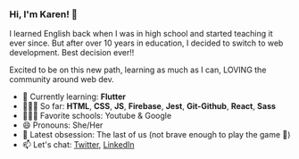 ### Hi, I'm Karen! 👋

I learned English back when I was in high school and started teaching it ever since. But after over 10 years in education, I decided to switch to web development. Best decision ever!! 

Excited to be on this new path, learning as much as I can, LOVING the community around web dev.  


- 🧠 Currently learning: **Flutter**
- 👩🏻‍💻 So far: **HTML**, **CSS**, **JS**, **Firebase**, **Jest**, **Git-Github**, **React**, **Sass** 
- 👩🏻‍🎓 Favorite schools: Youtube & Google 
- 😄 Pronouns: She/Her
- 💙 Latest obsession: The last of us (not brave enough to play the game 🤭) 
- 📫 Let's chat: [Twitter](https://twitter.com/karenpoveda29), [LinkedIn](https://www.linkedin.com/in/karenpoveda29/)



<!--- 
- 🤔 I’m looking for help with ...
- 💬 Ask me about ... 


-->


